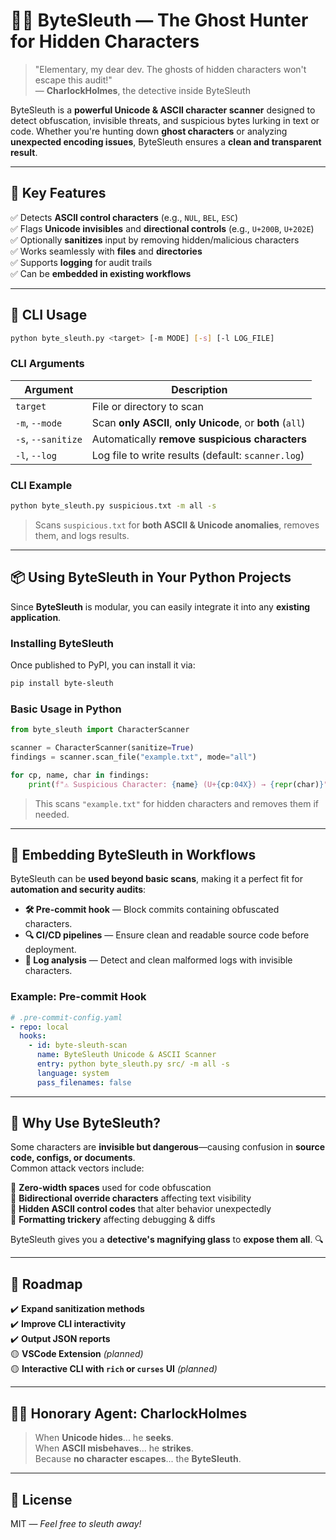 # 🕵️‍♂️ **ByteSleuth** — The Ghost Hunter for Hidden Characters  

> "Elementary, my dear dev. The ghosts of hidden characters won't escape this audit!"  
> — **CharlockHolmes**, the detective inside ByteSleuth  

ByteSleuth is a **powerful Unicode & ASCII character scanner** designed to detect obfuscation, invisible threats, and suspicious bytes lurking in text or code. Whether you're hunting down **ghost characters** or analyzing **unexpected encoding issues**, ByteSleuth ensures a **clean and transparent result**.

---

## 🚀 **Key Features**
✅ Detects **ASCII control characters** (e.g., `NUL`, `BEL`, `ESC`)  
✅ Flags **Unicode invisibles** and **directional controls** (e.g., `U+200B`, `U+202E`)  
✅ Optionally **sanitizes** input by removing hidden/malicious characters  
✅ Works seamlessly with **files** and **directories**  
✅ Supports **logging** for audit trails  
✅ Can be **embedded in existing workflows**  

---

## 🔧 **CLI Usage**

```bash
python byte_sleuth.py <target> [-m MODE] [-s] [-l LOG_FILE]
```

### **CLI Arguments**
| Argument | Description |
|----------|------------|
| `target` | File or directory to scan |
| `-m`, `--mode` | Scan **only ASCII**, **only Unicode**, or **both** (`all`) |
| `-s`, `--sanitize` | Automatically **remove suspicious characters** |
| `-l`, `--log` | Log file to write results (default: `scanner.log`) |

### **CLI Example**
```bash
python byte_sleuth.py suspicious.txt -m all -s
```
> Scans `suspicious.txt` for **both ASCII & Unicode anomalies**, removes them, and logs results.

---

## 📦 **Using ByteSleuth in Your Python Projects**

Since **ByteSleuth** is modular, you can easily integrate it into any **existing application**.  

### **Installing ByteSleuth**
Once published to PyPI, you can install it via:  
```bash
pip install byte-sleuth
```

### **Basic Usage in Python**
```python
from byte_sleuth import CharacterScanner

scanner = CharacterScanner(sanitize=True)
findings = scanner.scan_file("example.txt", mode="all")

for cp, name, char in findings:
    print(f"⚠️ Suspicious Character: {name} (U+{cp:04X}) → {repr(char)}")
```
> This scans `"example.txt"` for hidden characters and removes them if needed.

---

## 🔁 **Embedding ByteSleuth in Workflows**
ByteSleuth can be **used beyond basic scans**, making it a perfect fit for **automation and security audits**:

- **🛠️ Pre-commit hook** — Block commits containing obfuscated characters.
- **🔍 CI/CD pipelines** — Ensure clean and readable source code before deployment.
- **📜 Log analysis** — Detect and clean malformed logs with invisible characters.

### **Example: Pre-commit Hook**
```yaml
# .pre-commit-config.yaml
- repo: local
  hooks:
    - id: byte-sleuth-scan
      name: ByteSleuth Unicode & ASCII Scanner
      entry: python byte_sleuth.py src/ -m all -s
      language: system
      pass_filenames: false
```

---

## 🧠 **Why Use ByteSleuth?**
Some characters are **invisible but dangerous**—causing confusion in **source code, configs, or documents**.  
Common attack vectors include:

🔹 **Zero-width spaces** used for code obfuscation  
🔹 **Bidirectional override characters** affecting text visibility  
🔹 **Hidden ASCII control codes** that alter behavior unexpectedly  
🔹 **Formatting trickery** affecting debugging & diffs  

ByteSleuth gives you a **detective's magnifying glass** to **expose them all**. 🔍

---

## 🚀 **Roadmap**
✔️ **Expand sanitization methods**  
✔️ **Improve CLI interactivity**  
✔️ **Output JSON reports**  
🟡 **VSCode Extension** *(planned)*  
🟡 **Interactive CLI with `rich` or `curses` UI** *(planned)*  

---

## 🕵️‍♂️ **Honorary Agent: CharlockHolmes**
> When **Unicode hides**... he **seeks**.  
> When **ASCII misbehaves**... he **strikes**.  
> Because **no character escapes**... the **ByteSleuth**.  

---

## 📄 **License**
MIT — *Feel free to sleuth away!*
